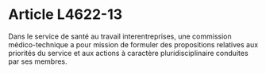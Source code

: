 # Article L4622-13

Dans le service de santé au travail interentreprises, une commission médico-technique a pour mission de formuler des propositions relatives aux priorités du service et aux actions à caractère pluridisciplinaire conduites par ses membres.
